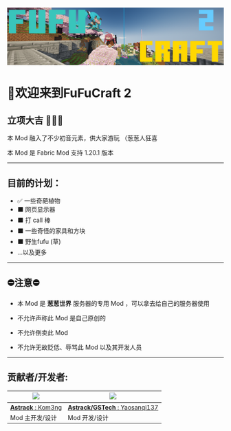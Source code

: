 

![image](./FuFuCraft_2.png)

# 👋欢迎来到FuFuCraft 2

## 立项大吉 🙏🙏🙏

本 Mod 融入了不少初音元素，供大家游玩 （葱葱人狂喜

本 Mod 是 Fabric Mod 支持 1.20.1 版本

---

## 目前的计划：

- ✅ 一些奇葩植物
- ⬛ 网页显示器
- ⬛ 打 call 棒
- ⬛ 一些奇怪的家具和方块
- ⬛ 野生fufu (草)
- ...以及更多

---

## ⛔注意⛔

- 本 Mod 是 **葱葱世界** 服务器的专用 Mod ，可以拿去给自己的服务器使用

- 不允许声称此 Mod 是自己原创的

- 不允许倒卖此 Mod 

- 不允许无故贬低、辱骂此 Mod 以及其开发人员

---

## 贡献者/开发者:


<img src="https://avatars.githubusercontent.com/u/99592850?v=4"  width="200" /> |<img src="https://avatars.githubusercontent.com/u/99163721?v=4"  width="200" />
---------------------------------------------------------------|---------------------------------------------------
[**Astrack** : Kom3ng](https://github.com/Kom3ng)              |[**Astrack/GSTech** : Yaosanqi137](https://github.com/Yaosanqi137)
 Mod 主开发/设计                                                    | Mod 开发/设计
